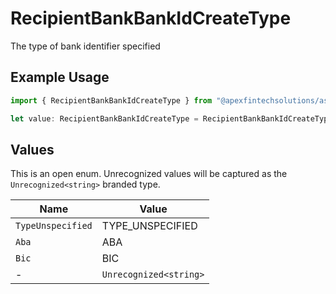 # RecipientBankBankIdCreateType

The type of bank identifier specified

## Example Usage

```typescript
import { RecipientBankBankIdCreateType } from "@apexfintechsolutions/ascend-sdk/models/components";

let value: RecipientBankBankIdCreateType = RecipientBankBankIdCreateType.Bic;
```

## Values

This is an open enum. Unrecognized values will be captured as the `Unrecognized<string>` branded type.

| Name                   | Value                  |
| ---------------------- | ---------------------- |
| `TypeUnspecified`      | TYPE_UNSPECIFIED       |
| `Aba`                  | ABA                    |
| `Bic`                  | BIC                    |
| -                      | `Unrecognized<string>` |